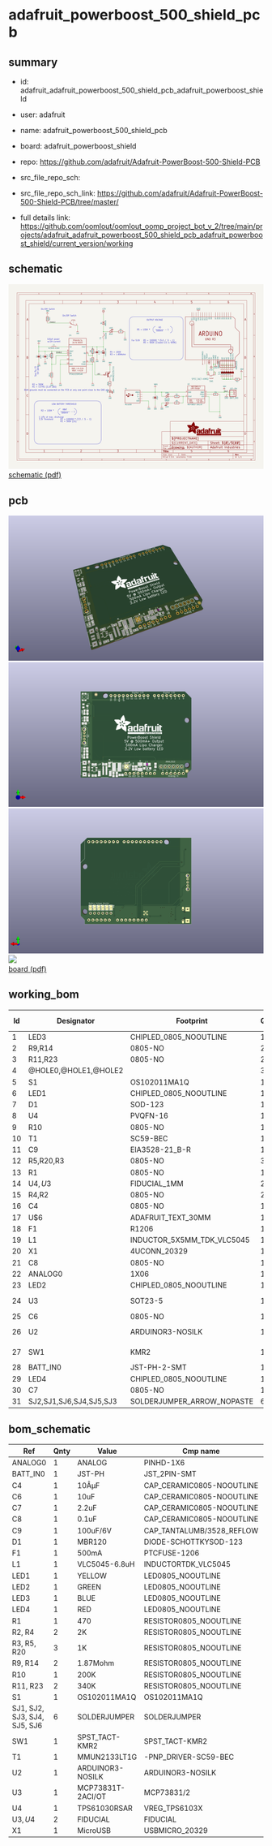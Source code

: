 # adafruit_powerboost_500_shield_pcb
 
## summary 
* id: adafruit_adafruit_powerboost_500_shield_pcb_adafruit_powerboost_shield
* user: adafruit
* name: adafruit_powerboost_500_shield_pcb
* board: adafruit_powerboost_shield
* repo: https://github.com/adafruit/Adafruit-PowerBoost-500-Shield-PCB



* src_file_repo_sch: 
* src_file_repo_sch_link: https://github.com/adafruit/Adafruit-PowerBoost-500-Shield-PCB/tree/master/
* full details link: https://github.com/oomlout/oomlout_oomp_project_bot_v_2/tree/main/projects/adafruit_adafruit_powerboost_500_shield_pcb_adafruit_powerboost_shield/current_version/working  

## schematic  
![](working_schematic_600.png)  
[schematic (pdf)](working_schematic.pdf) 






















## pcb  
![](working_3d_600.png) 
![](working_3d_front_600.png)  
![](working_3d_back_600.png)  
![](working_600.png)  
[board (pdf)](working.pdf)  

## working_bom
| Id | Designator | Footprint | Quantity | Designation | Supplier and ref |  | None | 
| --- | --- | --- | --- | --- | --- | --- | --- | 
| 1 | LED3 | CHIPLED_0805_NOOUTLINE | 1 | BLUE |  |  | [''] | 
| 2 | R9,R14 | 0805-NO | 2 | 1.87Mohm |  |  | [''] | 
| 3 | R11,R23 | 0805-NO | 2 | 340K |  |  | [''] | 
| 4 | @HOLE0,@HOLE1,@HOLE2 |  | 3 |  |  |  | [''] | 
| 5 | S1 | OS102011MA1Q | 1 | OS102011MA1Q |  |  | [''] | 
| 6 | LED1 | CHIPLED_0805_NOOUTLINE | 1 | YELLOW |  |  | [''] | 
| 7 | D1 | SOD-123 | 1 | MBR120 |  |  | [''] | 
| 8 | U4 | PVQFN-16 | 1 | TPS61030RSAR |  |  | [''] | 
| 9 | R10 | 0805-NO | 1 | 200K |  |  | [''] | 
| 10 | T1 | SC59-BEC | 1 | MMUN2133LT1G |  |  | [''] | 
| 11 | C9 | EIA3528-21_B-R | 1 | 100uF/6V |  |  | [''] | 
| 12 | R5,R20,R3 | 0805-NO | 3 | 1K |  |  | [''] | 
| 13 | R1 | 0805-NO | 1 | 470 |  |  | [''] | 
| 14 | U$4,U$3 | FIDUCIAL_1MM | 2 | FIDUCIAL |  |  | [''] | 
| 15 | R4,R2 | 0805-NO | 2 | 2K |  |  | [''] | 
| 16 | C4 | 0805-NO | 1 | 10ÂµF |  |  | [''] | 
| 17 | U$6 | ADAFRUIT_TEXT_30MM | 1 |  |  |  | [''] | 
| 18 | F1 | R1206 | 1 | 500mA |  |  | [''] | 
| 19 | L1 | INDUCTOR_5X5MM_TDK_VLC5045 | 1 | VLC5045-6.8uH |  |  | [''] | 
| 20 | X1 | 4UCONN_20329 | 1 | MicroUSB |  |  | [''] | 
| 21 | C8 | 0805-NO | 1 | 0.1uF |  |  | [''] | 
| 22 | ANALOG0 | 1X06 | 1 | ANALOG |  |  | [''] | 
| 23 | LED2 | CHIPLED_0805_NOOUTLINE | 1 | GREEN |  |  | [''] | 
| 24 | U3 | SOT23-5 | 1 | MCP73831T-2ACI/OT |  |  | [''] | 
| 25 | C6 | 0805-NO | 1 | 10uF |  |  | [''] | 
| 26 | U2 | ARDUINOR3-NOSILK | 1 | ARDUINOR3-NOSILK |  |  | [''] | 
| 27 | SW1 | KMR2 | 1 | SPST_TACT-KMR2 |  |  | [''] | 
| 28 | BATT_IN0 | JST-PH-2-SMT | 1 | JST-PH |  |  | [''] | 
| 29 | LED4 | CHIPLED_0805_NOOUTLINE | 1 | RED |  |  | [''] | 
| 30 | C7 | 0805-NO | 1 | 2.2uF |  |  | [''] | 
| 31 | SJ2,SJ1,SJ6,SJ4,SJ5,SJ3 | SOLDERJUMPER_ARROW_NOPASTE | 6 |  |  |  | [''] | 


## bom_schematic
| Ref | Qnty | Value | Cmp name | Footprint | Description | Vendor | DNP | 
| --- | --- | --- | --- | --- | --- | --- | --- | 
| ANALOG0 | 1 | ANALOG | PINHD-1X6 | working:1X06 |  |  |  | 
| BATT_IN0 | 1 | JST-PH | JST_2PIN-SMT | working:JST-PH-2-SMT |  |  |  | 
| C4 | 1 | 10ÂµF | CAP_CERAMIC0805-NOOUTLINE | working:0805-NO |  |  |  | 
| C6 | 1 | 10uF | CAP_CERAMIC0805-NOOUTLINE | working:0805-NO |  |  |  | 
| C7 | 1 | 2.2uF | CAP_CERAMIC0805-NOOUTLINE | working:0805-NO |  |  |  | 
| C8 | 1 | 0.1uF | CAP_CERAMIC0805-NOOUTLINE | working:0805-NO |  |  |  | 
| C9 | 1 | 100uF/6V | CAP_TANTALUMB/3528_REFLOW | working:EIA3528-21_B-R |  |  |  | 
| D1 | 1 | MBR120 | DIODE-SCHOTTKYSOD-123 | working:SOD-123 |  |  |  | 
| F1 | 1 | 500mA | PTCFUSE-1206 | working:R1206 |  |  |  | 
| L1 | 1 | VLC5045-6.8uH | INDUCTORTDK_VLC5045 | working:INDUCTOR_5X5MM_TDK_VLC5045 |  |  |  | 
| LED1 | 1 | YELLOW | LED0805_NOOUTLINE | working:CHIPLED_0805_NOOUTLINE |  |  |  | 
| LED2 | 1 | GREEN | LED0805_NOOUTLINE | working:CHIPLED_0805_NOOUTLINE |  |  |  | 
| LED3 | 1 | BLUE | LED0805_NOOUTLINE | working:CHIPLED_0805_NOOUTLINE |  |  |  | 
| LED4 | 1 | RED | LED0805_NOOUTLINE | working:CHIPLED_0805_NOOUTLINE |  |  |  | 
| R1 | 1 | 470 | RESISTOR0805_NOOUTLINE | working:0805-NO |  |  |  | 
| R2, R4 | 2 | 2K | RESISTOR0805_NOOUTLINE | working:0805-NO |  |  |  | 
| R3, R5, R20 | 3 | 1K | RESISTOR0805_NOOUTLINE | working:0805-NO |  |  |  | 
| R9, R14 | 2 | 1.87Mohm | RESISTOR0805_NOOUTLINE | working:0805-NO |  |  |  | 
| R10 | 1 | 200K | RESISTOR0805_NOOUTLINE | working:0805-NO |  |  |  | 
| R11, R23 | 2 | 340K | RESISTOR0805_NOOUTLINE | working:0805-NO |  |  |  | 
| S1 | 1 | OS102011MA1Q | OS102011MA1Q | working:OS102011MA1Q |  |  |  | 
| SJ1, SJ2, SJ3, SJ4, SJ5, SJ6 | 6 | SOLDERJUMPER | SOLDERJUMPER | working:SOLDERJUMPER_ARROW_NOPASTE |  |  |  | 
| SW1 | 1 | SPST_TACT-KMR2 | SPST_TACT-KMR2 | working:KMR2 |  |  |  | 
| T1 | 1 | MMUN2133LT1G | -PNP_DRIVER-SC59-BEC | working:SC59-BEC |  |  |  | 
| U2 | 1 | ARDUINOR3-NOSILK | ARDUINOR3-NOSILK | working:ARDUINOR3-NOSILK |  |  |  | 
| U3 | 1 | MCP73831T-2ACI/OT | MCP73831/2 | working:SOT23-5 |  |  |  | 
| U4 | 1 | TPS61030RSAR | VREG_TPS6103X | working:PVQFN-16 |  |  |  | 
| U$3, U$4 | 2 | FIDUCIAL | FIDUCIAL | working:FIDUCIAL_1MM |  |  |  | 
| X1 | 1 | MicroUSB | USBMICRO_20329 | working:4UCONN_20329 |  |  |  | 



